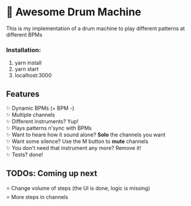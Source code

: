 # :musical_note: Awesome Drum Machine

This is my implementation of a drum machine to play different patterns at different BPMs

### Installation:

1) yarn install
2) yarn start
3) localhost:3000

## Features

:sparkles: Dynamic BPMs (+ BPM -)  
:sparkles: Multiple channels  
:sparkles: Different instruments? Yup!  
:sparkles: Plays patterns n'sync with BPMs  
:sparkles: Want to heare how it sound alone? **Solo** the channels you want  
:sparkles: Want some silence? Use the M button to **mute** channels  
:sparkles: You don't need that instrument any more? Remove it!  
:sparkles: Tests? done!  

## TODOs: Coming up next

:star: Change volume of steps (the UI is done, logic is missing)  
:star: More steps in channels   

